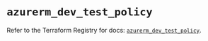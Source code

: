 # `azurerm_dev_test_policy`

Refer to the Terraform Registry for docs: [`azurerm_dev_test_policy`](https://registry.terraform.io/providers/hashicorp/azurerm/4.48.0/docs/resources/dev_test_policy).
